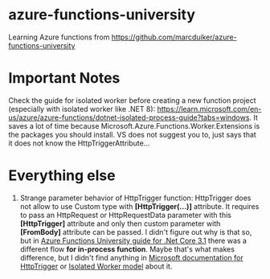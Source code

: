# azure-functions-university
Learning Azure functions from https://github.com/marcduiker/azure-functions-university


# Important Notes
Check the guide for isolated worker before creating a new function project (especially with isolated worker like .NET 8): https://learn.microsoft.com/en-us/azure/azure-functions/dotnet-isolated-process-guide?tabs=windows. 
It saves a lot of time because Microsoft.Azure.Functions.Worker.Extensions is the packages you should install. VS does not suggest you to, just says that it does not know the HttpTriggerAttribute...

# Everything else

1. Strange parameter behavior of HttpTrigger function:
	HttpTrigger does not allow to use Custom type with **\[HttpTrigger(...)\]** attribute.
It requires to pass an HttpRequest or HttpRequestData parameter with this **[HttpTrigger]** attribute and only then custom parameter with **[FromBody]** attribute can be passed. I didn't figure out why is that so, but in [Azure Functions University guide for .Net Core 3.1](https://github.com/marcduiker/azure-functions-university/blob/main/lessons/dotnetcore31/blob/README.md) there was a different flow **for in-process function**. Maybe that's what makes difference, but I didn't find anything in [Microsoft documentation for HttpTrigger](https://learn.microsoft.com/en-gb/azure/azure-functions/functions-bindings-http-webhook-trigger) or [Isolated Worker model](https://learn.microsoft.com/en-us/azure/azure-functions/dotnet-isolated-process-guide?tabs=windows) about it.
